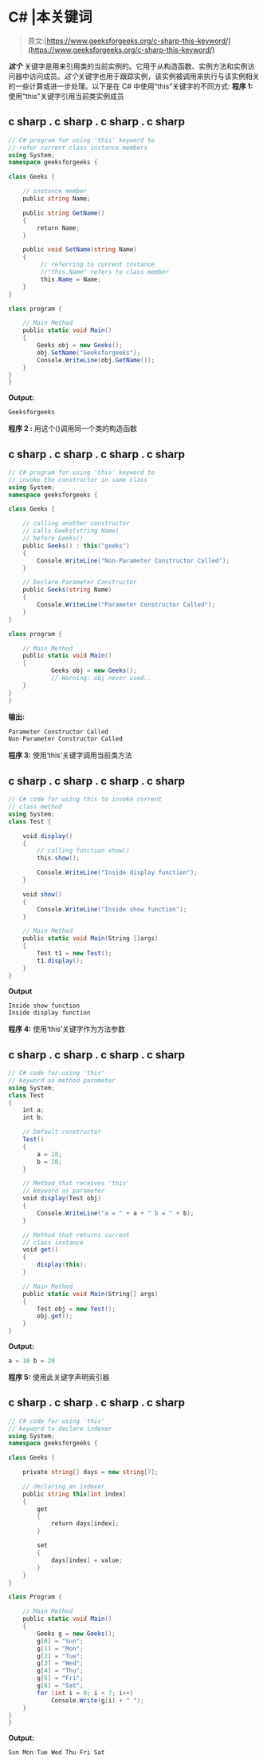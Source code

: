 # C# |本关键词

> 原文:[https://www.geeksforgeeks.org/c-sharp-this-keyword/](https://www.geeksforgeeks.org/c-sharp-this-keyword/)

***这个*** 关键字是用来引用类的当前实例的。它用于从构造函数、实例方法和实例访问器中访问成员。*这个*关键字也用于跟踪实例，该实例被调用来执行与该实例相关的一些计算或进一步处理。以下是在 C# 中使用“this”关键字的不同方式:
**程序 1:** 使用“this”关键字引用当前类实例成员

## c sharp . c sharp . c sharp . c sharp

```cs
// C# program for using 'this' keyword to
// refer current class instance members
using System;
namespace geeksforgeeks {

class Geeks {

    // instance member
    public string Name;

    public string GetName()
    {
        return Name;
    }

    public void SetName(string Name)
    {
         // referring to current instance
         //"this.Name" refers to class member
         this.Name = Name;
    }
}

class program {

    // Main Method
    public static void Main()
    {
        Geeks obj = new Geeks();
        obj.SetName("Geeksforgeeks");
        Console.WriteLine(obj.GetName());
    }
}
}
```

**Output:** 

```cs
Geeksforgeeks
```

**程序 2 :** 用这个()调用同一个类的构造函数

## c sharp . c sharp . c sharp . c sharp

```cs
// C# program for using 'this' keyword to
// invoke the constructor in same class
using System;
namespace geeksforgeeks {

class Geeks {

    // calling another constructor
    // calls Geeks(string Name)
    // before Geeks()
    public Geeks() : this("geeks")
    {
        Console.WriteLine("Non-Parameter Constructor Called");
    }

    // Declare Parameter Constructor
    public Geeks(string Name)
    {
        Console.WriteLine("Parameter Constructor Called");
    }
}

class program {

    // Main Method
    public static void Main()
    {
            Geeks obj = new Geeks();
            // Warning: obj never used..
    }
}
}
```

**输出:**

```cs
Parameter Constructor Called
Non-Parameter Constructor Called
```

**程序 3:** 使用‘this’关键字调用当前类方法

## c sharp . c sharp . c sharp . c sharp

```cs
// C# code for using this to invoke current
// class method
using System;
class Test {

    void display()
    {
        // calling function show()
        this.show();

        Console.WriteLine("Inside display function");
    }

    void show()
    {
        Console.WriteLine("Inside show function");
    }

    // Main Method
    public static void Main(String []args)
    {
        Test t1 = new Test();
        t1.display();
    }
}
```

**Output**

```cs
Inside show function
Inside display function
```

**程序 4:** 使用‘this’关键字作为方法参数

## c sharp . c sharp . c sharp . c sharp

```cs
// C# code for using 'this'
// keyword as method parameter
using System;
class Test
{
    int a;
    int b;

    // Default constructor
    Test()
    {
        a = 10;
        b = 20;
    }

    // Method that receives 'this'
    // keyword as parameter
    void display(Test obj)
    {
        Console.WriteLine("a = " + a + " b = " + b);
    }

    // Method that returns current
    // class instance
    void get()
    {
        display(this);
    }

    // Main Method
    public static void Main(String[] args)
    {
        Test obj = new Test();
        obj.get();
    }
}
```

**Output:** 

```cs
a = 10 b = 20
```

**程序 5:** 使用此关键字声明索引器

## c sharp . c sharp . c sharp . c sharp

```cs
// C# code for using 'this'
// keyword to declare indexer
using System;
namespace geeksforgeeks {

class Geeks {

    private string[] days = new string[7];

    // declaring an indexer
    public string this[int index]
    {
        get
        {
            return days[index];
        }

        set
        {
            days[index] = value;
        }
    }
}

class Program {

    // Main Method
    public static void Main()
    {
        Geeks g = new Geeks();
        g[0] = "Sun";
        g[1] = "Mon";
        g[2] = "Tue";
        g[3] = "Wed";
        g[4] = "Thu";
        g[5] = "Fri";
        g[6] = "Sat";
        for (int i = 0; i < 7; i++)
            Console.Write(g[i] + " ");
    }
}
}
```

**Output:** 

```cs
Sun Mon Tue Wed Thu Fri Sat
```
